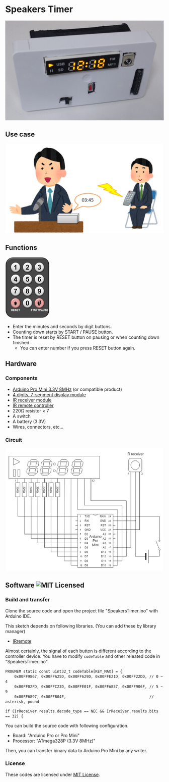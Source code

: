 # Speakers Timer

![Picture](doc/picture.jpg)

## Use case

![Use case](doc/usecase.jpg)

## Functions

![Controller](doc/controller.png)

* Enter the minutes and seconds by digit buttons.
* Counting down starts by START / PAUSE button.
* The timer is reset by RESET button on pausing or when counting down finished.
  * You can enter number if you press RESET button again.

## Hardware

### Components

* [Arduino Pro Mini 3.3V 8MHz](https://www.switch-science.com/catalog/876/) (or compatible product)
* [4 digits, 7-segment display module](https://www.aitendo.com/product/5361)
* [IR receiver module](https://akizukidenshi.com/catalog/g/gI-04659/)
* [IR remote controller](https://www.aitendo.com/product/19084)
* 220&ohm; resistor &times; 7
* A switch
* A battery (3.3V)
* Wires, connectors, etc...

### Circuit

![Use case](doc/circuit.png)

## Software ![MIT Licensed](https://img.shields.io/badge/license-MIT-blue.svg)

### Build and transfer

Clone the source code and open the project file "SpeakersTimer.ino" with Arduino IDE.

This sketch depends on following libraries. (You can add these by library manager)

* [IRremote](https://github.com/Arduino-IRremote/Arduino-IRremote)

Almost certainly, the signal of each button is different according to the controller device.
You have to modify `codeTable` and other releated code in "SpeakersTimer.ino".

```
PROGMEM static const uint32_t codeTable[KEY_MAX] = {
    0x00FF9867, 0x00FFA25D, 0x00FF629D, 0x00FFE21D, 0x00FF22DD, // 0 ~ 4
    0x00FF02FD, 0x00FFC23D, 0x00FFE01F, 0x00FFA857, 0x00FF906F, // 5 ~ 9
    0x00FF6897, 0x00FFB04F,                                     // asterisk, pound
```

```
if (IrReceiver.results.decode_type == NEC && IrReceiver.results.bits == 32) {
```

You can build the source code with following configuration.

* Board: "Arduino Pro or Pro Mini"
* Processor: "ATmega328P (3.3V 8MHz)"

Then, you can transfer binary data to Arduino Pro Mini by any writer.

### License

These codes are licensed under [MIT License](LICENSE).
